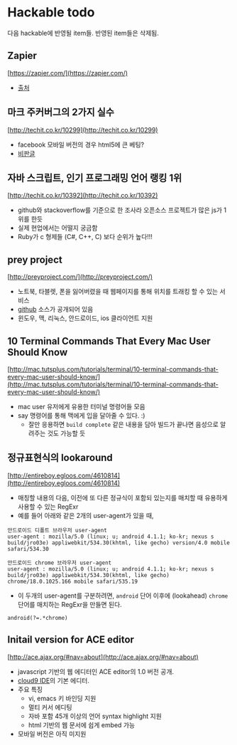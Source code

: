 # Hackable todo

다음 hackable에 반영될 item들. 반영된 item들은 삭제됨.

## Zapier

[https://zapier.com/](https://zapier.com/)

* [출처](https://plus.google.com/u/0/+xguru/posts/imghmZztevW)

## 마크 주커버그의 2가지 실수

[http://techit.co.kr/10299](http://techit.co.kr/10299)

* facebook 모바일 버전의 경우 html5에 큰 베팅?
* [비판글](http://blog.creation.net/531)

## 자바 스크립트, 인기 프로그래밍 언어 랭킹 1위

[http://techit.co.kr/10392](http://techit.co.kr/10392)

* github와 stackoverflow를 기준으로 한 조사라 오픈소스 프로젝트가 많은 js가 1위를 한듯
* 실제 현업에서는 어떨지 궁금함
* Ruby가 c 형제들 (C#, C++, C) 보다 순위가 높다!!!

## prey project

[http://preyproject.com/](http://preyproject.com/)

* 노트북, 타블렛, 폰을 잃어버렸을 때 웹페이지를 통해 위치를 트래킹 할 수 있는 서비스
* [github](https://github.com/prey) 소스가 공개되어 있음
* 윈도우, 맥, 리눅스, 안드로이드, ios 클라이언트 지원

## 10 Terminal Commands That Every Mac User Should Know

[http://mac.tutsplus.com/tutorials/terminal/10-terminal-commands-that-every-mac-user-should-know/](http://mac.tutsplus.com/tutorials/terminal/10-terminal-commands-that-every-mac-user-should-know/)

* mac user 유저에게 유용한 터미널 명령어들 모음
* say 명령어를 통해 맥에게 입을 달아줄 수 있다. :)
	* 잘만 응용하면 `build complete` 같은 내용을 담아 빌드가 끝나면 음성으로 알려주는 것도 가능할 듯

## 정규표현식의 lookaround

[http://entireboy.egloos.com/4610814](http://entireboy.egloos.com/4610814)

* 매칭할 내용의 다음, 이전에 또 다른 정규식이 포함되 있는지를 매치할 때 유용하게 사용할 수 있는 RegExr
* 예를 들어 아래와 같은 2개의 user-agent가 있을 때,

```
안드로이드 디폴트 브라우저 user-agent
user-agent : mozilla/5.0 (linux; u; android 4.1.1; ko-kr; nexus s build/jro03e) appliwebkit/534.30(khtml, like gecho) version/4.0 mobile safari/534.30
```

```
안드로이드 chrome 브라우저 user-agent
user-agent : mozilla/5.0 (linux; u; android 4.1.1; ko-kr; nexus s build/jro03e) appliwebkit/534.30(khtml, like gecho) chrome/18.0.1025.166 mobile safari/535.19
```

* 이 두개의 user-agent를 구분하려면, `android` 단어 이후에 (lookahead) `chrome` 단어를 매치하는 RegExr을 만들면 된다.

```
android(?=.*chrome)
```

## Initail version for ACE editor

[http://ace.ajax.org/#nav=about](http://ace.ajax.org/#nav=about)

* javascript 기반의 웹 에디터인 ACE editor의 1.0 버전 공개.
* [cloud9 IDE](https://c9.io/)의 기본 에디터.
* 주요 특징
	* vi, emacs 키 바인딩 지원
	* 멀티 커서 에디팅
	* 자바 포함 45개 이상의 언어 syntax highlight 지원
	* html 기반의 웹 문서에 쉽게 embed 가능
* 모바일 버전은 아직 미지원